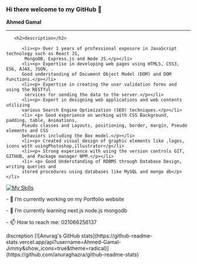 ### Hi there welcome to my GitHub 👋

**Ahmed Gamal**

   <hr/>

       <h2>description</h2>
      
          <li><p> Over 1 years of professional exposure in JavaScript technology such as React JS, 
           MongoDB, Express.js and Node JS.</p></li>
          <li><p> Expertise in developing web pages using HTML5, CSS3,  ES6, AJAX, JSON, . 
          Good understanding of Document Object Model (DOM) and DOM Functions.</p></li>
          <li><p> Expertise in creating the user validation forms and using the RESTful
           services for sending the data to the server.</p></li>
          <li><p> Expert in designing web applications and web contents utilizing 
          various Search Engine Optimization (SEO) techniques.</p></li>
          <li> <p> Good experience on working with CSS Background, padding, table, Animations, 
          Pseudo classes and Layouts, positioning, border, margin, Pseudo elements and CSS 
          behaviors including the Box model.</p></li>
          <li><p> Created visual design of graphic elements like ,logos, icons with usingPhotoshop,illustrator</p</li>
          <li><p> Strong experience with using the version controls GIT, GITHUB, and Package manager NPM.</p></li>
          <li> <p> Good Understanding of RDBMS through Database Design, writing queries and 
          stored procedures using databases like MySQL and mongo db</p></li>
        
         
 
    
[![My Skills](https://skills.thijs.gg/icons?i=js,nodejs,react,mongodb,mysql,nextjs,html,css,git,docker)](https://skills.thijs.gg)


<p>- 🔭 I’m currently working on my Portfolio website</p>
<p>- 🌱 I’m currently learning next.js node.js mongodb</p>
<p>- 📫 How to reach me: 021066256137</p>
 discreption
[![Anurag's GitHub stats](https://github-readme-stats.vercel.app/api?username=Ahmed-Gamal-Jimmy&show_icons=true&theme=radical)](https://github.com/anuraghazra/github-readme-stats)
